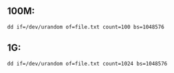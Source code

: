 ## 100M: 

```
dd if=/dev/urandom of=file.txt count=100 bs=1048576
```

## 1G: 

```
dd if=/dev/urandom of=file.txt count=1024 bs=1048576
```
